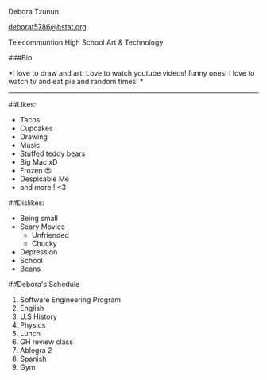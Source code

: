 Debora Tzunun

deborat5786@hstat.org

Telecommuntion High School Art & Technology

###Bio

*I love to draw and art. Love to watch youtube videos! funny ones! I love to watch tv and eat pie and random times! *

-------------------------------------------------------


##Likes:
* Tacos
* Cupcakes
* Drawing
* Music 
* Stuffed teddy bears 
* Big Mac xD 
* Frozen :heart_eyes:
* Despicable Me 
* and more ! <3 

##Dislikes: 
* Being small
* Scary Movies
  * Unfriended 
  * Chucky
* Depression 
* School
* Beans

##Debora's Schedule
1. Software Engineering Program
2. English 
3. U.S History
4. Physics 
5. Lunch 
6. GH review class
7. Ablegra 2 
8. Spanish 
9. Gym 